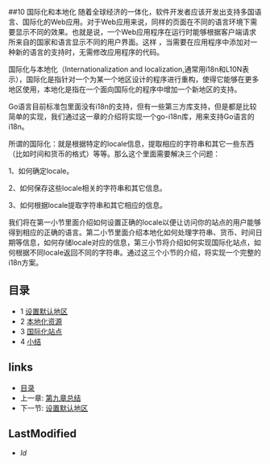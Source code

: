 ##10 国际化和本地化
随着全球经济的一体化，软件开发者应该开发出支持多国语言、国际化的Web应用。对于Web应用来说，同样的页面在不同的语言环境下需要显示不同的效果。也就是说，一个Web应用程序在运行时能够根据客户端请求所来自的国家和语言显示不同的用户界面。这样 ，当需要在应用程序中添加对一种新的语言的支持时，无需修改应用程序的代码。

国际化与本地化（Internationalization and localization,通常用i18n和L10N表示），国际化是指针对一个为某一个地区设计的程序进行重构，使得它能够在更多地区使用，本地化是指在一个面向国际化的程序中增加一个新地区的支持。

Go语言目前标准包里面没有i18n的支持，但有一些第三方库支持，但是都是比较简单的实现，我们通过这一章的介绍将实现一个go-i18n库，用来支持Go语言的i18n。

所谓的国际化：就是根据特定的locale信息，提取相应的字符串和其它一些东西（比如时间和货币的格式）等等。那么这个里面需要解决三个问题：
 
1、如何确定locale。
 
2、如何保存这些locale相关的字符串和其它信息。
 
3、如何根据locale提取字符串和其它相应的信息。

我们将在第一小节里面介绍如何设置正确的locale以便让访问你的站点的用户能够得到相应的正确的语言。第二小节里面介绍本地化如何处理字符串、货币、时间日期等信息，如何存储locale对应的信息，第三小节将介绍如何实现国际化站点，如何根据不同locale返回不同的字符串。通过这三个小节的介绍，将实现一个完整的i18n方案。

## 目录
  * 1 [设置默认地区](10.1.md)
  * 2 [本地化资源](10.2.md)
  * 3 [国际化站点](10.3.md)
  * 4 [小结](10.4.md)

## links
   * [目录](<preface.md>)
   * 上一章: [第九章总结](<9.7.md>)
   * 下一节: [设置默认地区](<10.1.md>)

## LastModified 
   * $Id$